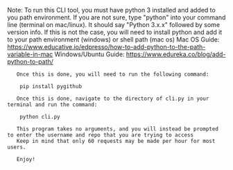 Note:  To run this CLI tool, you must have python 3 installed and added to you path environment.
       If you are not sure, type "python" into your command line (terminal on mac/linux).  It should say "Python 3.x.x" followed by some version info.
       If this is not the case, you will need to install python and add it to your path environment (windows) or shell path (mac os)
       Mac OS Guide:  https://www.educative.io/edpresso/how-to-add-python-to-the-path-variable-in-mac
       Windows/Ubuntu Guide:  https://www.edureka.co/blog/add-python-to-path/
       
       Once this is done, you will need to run the following command:
       
        pip install pygithub
       
       Once this is done, navigate to the directory of cli.py in your terminal and run the command:
       
        python cli.py
       
       This program takes no arguments, and you will instead be prompted to enter the username and repo that you are trying to access
       Keep in mind that only 60 requests may be made per hour for most users.
       
       Enjoy!
       
